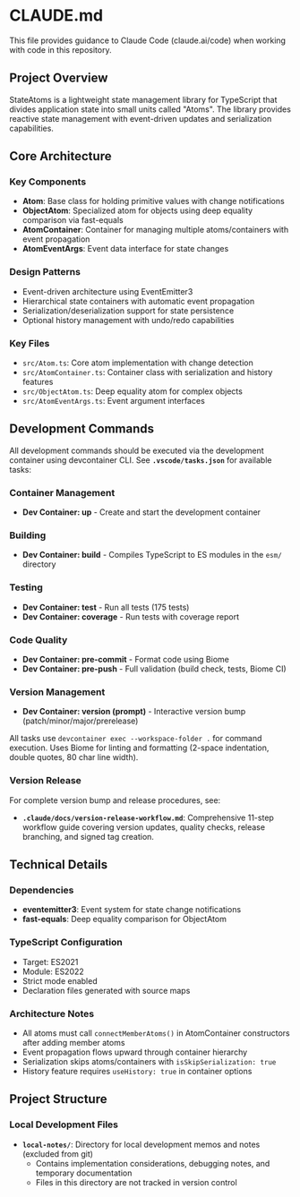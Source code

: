 # CLAUDE.md

This file provides guidance to Claude Code (claude.ai/code) when working with code in this repository.

## Project Overview

StateAtoms is a lightweight state management library for TypeScript that divides application state into small units called "Atoms". The library provides reactive state management with event-driven updates and serialization capabilities.

## Core Architecture

### Key Components

- **Atom**: Base class for holding primitive values with change notifications
- **ObjectAtom**: Specialized atom for objects using deep equality comparison via fast-equals
- **AtomContainer**: Container for managing multiple atoms/containers with event propagation
- **AtomEventArgs**: Event data interface for state changes

### Design Patterns

- Event-driven architecture using EventEmitter3
- Hierarchical state containers with automatic event propagation
- Serialization/deserialization support for state persistence
- Optional history management with undo/redo capabilities

### Key Files

- `src/Atom.ts`: Core atom implementation with change detection
- `src/AtomContainer.ts`: Container class with serialization and history features
- `src/ObjectAtom.ts`: Deep equality atom for complex objects
- `src/AtomEventArgs.ts`: Event argument interfaces

## Development Commands

All development commands should be executed via the development container using devcontainer CLI. See **`.vscode/tasks.json`** for available tasks:

### Container Management
- **Dev Container: up** - Create and start the development container

### Building
- **Dev Container: build** - Compiles TypeScript to ES modules in the `esm/` directory

### Testing
- **Dev Container: test** - Run all tests (175 tests)
- **Dev Container: coverage** - Run tests with coverage report

### Code Quality
- **Dev Container: pre-commit** - Format code using Biome
- **Dev Container: pre-push** - Full validation (build check, tests, Biome CI)

### Version Management
- **Dev Container: version (prompt)** - Interactive version bump (patch/minor/major/prerelease)

All tasks use `devcontainer exec --workspace-folder .` for command execution. Uses Biome for linting and formatting (2-space indentation, double quotes, 80 char line width).

### Version Release
For complete version bump and release procedures, see:
- **`.claude/docs/version-release-workflow.md`**: Comprehensive 11-step workflow guide covering version updates, quality checks, release branching, and signed tag creation.

## Technical Details

### Dependencies
- **eventemitter3**: Event system for state change notifications
- **fast-equals**: Deep equality comparison for ObjectAtom

### TypeScript Configuration
- Target: ES2021
- Module: ES2022
- Strict mode enabled
- Declaration files generated with source maps

### Architecture Notes
- All atoms must call `connectMemberAtoms()` in AtomContainer constructors after adding member atoms
- Event propagation flows upward through container hierarchy
- Serialization skips atoms/containers with `isSkipSerialization: true`
- History feature requires `useHistory: true` in container options

## Project Structure

### Local Development Files
- **`local-notes/`**: Directory for local development memos and notes (excluded from git)
  - Contains implementation considerations, debugging notes, and temporary documentation
  - Files in this directory are not tracked in version control